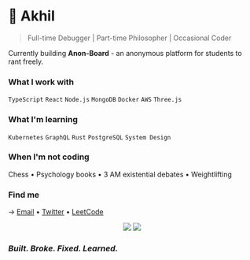 # 👋 Akhil

> Full-time Debugger | Part-time Philosopher | Occasional Coder

Currently building **Anon-Board** - an anonymous platform for students to rant freely.

### What I work with
`TypeScript` `React` `Node.js` `MongoDB` `Docker` `AWS` `Three.js`

### What I'm learning
`Kubernetes` `GraphQL` `Rust` `PostgreSQL` `System Design`

### When I'm not coding
Chess • Psychology books • 3 AM existential debates • Weightlifting

### Find me
→ [Email](mailto:10akhil.t@gmail.com) • [Twitter](https://twitter.com/3mindedscholar) • [LeetCode](https://leetcode.com/3MindedScholar)

<div align="center">
  <img src="https://github-readme-stats.vercel.app/api?username=silky-x0&show_icons=true&theme=tokyonight&hide_border=true&count_private=true&hide=stars" />
  <img src="https://github-readme-stats.vercel.app/api/top-langs/?username=silky-x0&layout=compact&theme=tokyonight&hide_border=true&card_width=445" />
</div>

### *Built. Broke. Fixed. Learned.*
